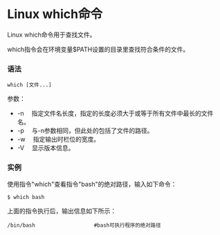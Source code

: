 # Linux which命令

Linux which命令用于查找文件。

which指令会在环境变量$PATH设置的目录里查找符合条件的文件。

### 语法

    which [文件...]

参数：

- -n 　指定文件名长度，指定的长度必须大于或等于所有文件中最长的文件名。
- -p 　与-n参数相同，但此处的包括了文件的路径。
- -w 　指定输出时栏位的宽度。
- -V 　显示版本信息。

### 实例

使用指令"which"查看指令"bash"的绝对路径，输入如下命令：

    $ which bash
    

上面的指令执行后，输出信息如下所示：

    /bin/bash                   #bash可执行程序的绝对路径 
    